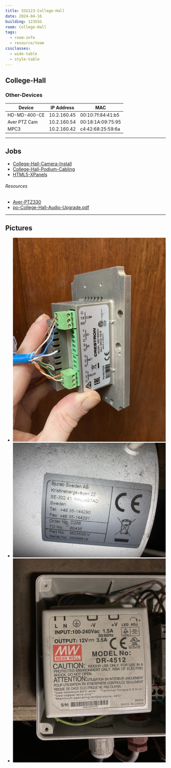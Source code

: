```yaml
---
title: SSG123-College-Hall
date: 2024-04-16
building: 123SSG
room: College-Hall
tags:
  - room-info
  - resource/team
cssclasses: 
  - wide-table
  - style-table
---
```


## College-Hall

### Other-Devices

Device           | IP Address  | MAC
---------------- | ----------- | ---------------
HD-MD-400-CE     | 10.2.160.45 | 00:10:7f:84:41:b5
Aver PTZ Cam     | 10.2.160.54 | 00:18:1A:09:75:95
MPC3             | 10.2.160.42 | c4:42:68:25:59:6a

---

## Jobs

- [College-Hall-Camera-Install](../../04-Archive/Complete/College-Hall-Camera-Install.md)
- [College-Hall-Podium-Cabling](../../04-Archive/Complete/College-Hall-Podium-Cabling.md)
- [HTML5-XPanels](../../04-Archive/Complete/HTML5-XPanels.md)


###### Resources

- [Aver-PTZ330](../../03-Resources/Equipment/Aver-PTZ330.md)
- [po-College-Hall-Audio-Upgrade.pdf](https://rcsicampus-my.sharepoint.com/:b:/r/personal/owenmccarthy_rcsi_com/Documents/Archive/po-College-Hall-Audio-Upgrade.pdf?csf=1&web=1&e=Miedfp)

---

## Pictures

- ![|200](../../04-Archive/Attachments/College-Hall-MPC-Wiring.jpg)
- ![|200](../../04-Archive/Attachments/College-Hall-Screen-Model.jpg)
- ![|200](../../04-Archive/Attachments/College-Hall-Screen-Relay1.jpg)